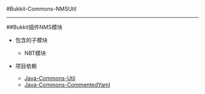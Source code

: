 #Bukkit-Commons-NMSUtil

---

##Bukkit插件NMS模块

* 包含的子模块
  + NBT模块

* 项目依赖
  +  [Java-Commons-Util](https://coding.net/u/q17866380/p/Java-Commons-Util/git)
  +  [Java-Commons-CommentedYaml](https://coding.net/u/q17866380/p/Java-Commons-CommentedYaml/git)
